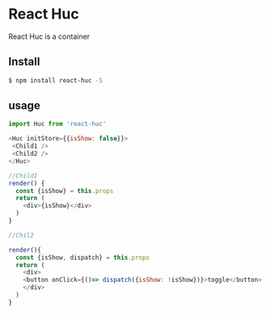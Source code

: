 # React Huc
React Huc is a container

## Install

```bash
$ npm install react-huc -S
```

## usage

```js
import Huc from 'react-huc'

<Huc initStore={{isShow: false}}>
 <Child1 />
 <Child2 />
</Huc>

//Child1
render() {
  const {isShow} = this.props
  return (
    <div>{isShow}</div>
  )
}

//Chil2

render(){
  const {isShow, dispatch} = this.props
  return (
    <div>
    <button onClick={()=> dispatch({isShow: !isShow})}>toggle</button>
    </div>
  )
}
```
